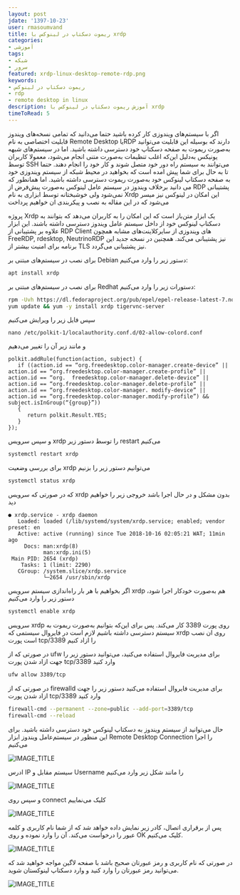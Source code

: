 ```yaml
---
layout: post  
jdate: '1397-10-23'
user: rmasoumvand
title: ریموت دسکتاپ در لینوکس با xrdp 
categories:
- آموزشی
tags:
- شبکه
- سرور
featured: xrdp-linux-desktop-remote-rdp.png
keywords:
- ریموت دسکتاپ در لینوکس
- rdp
- remote desktop in linux
description: آموزش ریموت دسکتاپ در لینوکس با xrdp
timeToRead: 5
---
```


اگر با سیستم‌های ویندوزی کار کرده باشید حتما می‌دانید که تمامی نسخه‌های ویندوز قابلیت اختصاصی به نام Remote Desktop یاRDP دارند که بوسیله این قابلیت می‌توانید به‌صورت ریموت به صفحه دسکتاپ خود دسترسی داشته باشید.
اما در سیستم‌های شبهه یونیکس به‌دلیل این‌که اغلب تنظیمات به‌صورت متنی انجام می‌شود، معمولا کاربران توسظ SSH می‌توانند به سیستم راه دور خود متصل شوند و کار خود را انجام دهند. 
حتما تا به حال برای شما پیش امده است که بخواهید در محیط شبکه از سیستم ویندوزی خود به صفحه دسکتاپ لینوکس خود به‌صورت ریموت دسترسی داشته باشید. اما همانطور که می دانید برخلاف ویندوز در سیستم عامل لینوکس به‌صورت پیش‌فرض از RDP پشتیبانی نمی‌شود ولی خوشبختانه توسط ابزاری به نام Xrdp این امکان در لینوکس نیز میسر می‌شود که در این مقاله به نصب و پیکربندی ان خواهیم پرداخت

پروژه Xrdp یک ابزار متن‌باز است که این امکان را به کاربران می‌دهد که بتوانند به دسکتاپ لینوکس خود از داخل سیستم عامل ویندوز دسترسی داشته باشند. این ابزار علاوه بر پشتیبانی از RDP Client های ویندوزی از سایرکلاینت‌های مشابه همچون FreeRDP, rdesktop, NeutrinoRDP نیز پشتیبانی می‌کند. همچنین در نسخه جدید این برنامه برای امنیت بیشتر از TLS نیز پشتیبانی می‌گردد.

برای نصب در سیستم‌های مبتنی بر Debian دستور زیر را وارد می‌کنیم:

```sh
apt install xrdp
```

برای نصب در سیستم‌های مبتنی بر Redhat دستورات زیر را وارد می‌کنیم:

```sh
rpm -Uvh https://dl.fedoraproject.org/pub/epel/epel-release-latest-7.noarch.rpm
yum update && yum -y install xrdp tigervnc-server
```

سپس فایل زیر را ویرایش می‌کنیم


```
nano /etc/polkit-1/localauthority.conf.d/02-allow-colord.conf 
```

و مانند زیر آن را تغییر می‌دهیم

```shell
polkit.addRule(function(action, subject) {
   if ((action.id == “org.freedesktop.color-manager.create-device” || action.id == “org.freedesktop.color-manager.create-profile” || action.id == “org.  freedesktop.color-manager.delete-device” || action.id == “org.freedesktop.color-manager.delete-profile” || action.id == “org.freedesktop.color-manager. modify-device” || action.id == “org.freedesktop.color-manager.modify-profile”) && subject.isInGroup(“{group}”))
   {
      return polkit.Result.YES;
   }
});
```

و سپس سرویس xrdp را توسط دستور زیر restart می‌کنیم

```sh
systemctl restart xrdp
```

برای بررسی وضعیت xrdp می‌توانیم دستور زیر را بزنیم

```sh
systemctl status xrdp
```

که در صورتی که سرویس xrdp بدون مشکل و در حال اجرا باشد خروجی زیر را خواهیم دید

```
● xrdp.service - xrdp daemon
   Loaded: loaded (/lib/systemd/system/xrdp.service; enabled; vendor preset: en
   Active: active (running) since Tue 2018-10-16 02:05:21 WAT; 11min ago
     Docs: man:xrdp(8)
           man:xrdp.ini(5)
 Main PID: 2654 (xrdp)
    Tasks: 1 (limit: 2290)
   CGroup: /system.slice/xrdp.service
           └─2654 /usr/sbin/xrdp
```

اگر بخواهیم با هر بار راه‌اندازی سیستم سرویس xrdp هم به‌صورت خودکار اجرا شود، دستور زیر را وارد می‌کنیم

```sh
systemctl enable xrdp
```

سرویس xrdp روی پورت 3389 کار می‌کند. پس برای این‌که بتوانیم به‌صورت ریموت به سیستم دسترسی داشته باشیم لازم است در فایروال سیستمی که xrdp روی ان نصب است پورت tcp/3389 را ازاد کنیم

در صورتی که از ufw برای مدیریت فایروال استفاده می‌کنید، می‌توانید دستور زیر را جهت ازاد شدن پورت tcp/3389 وارد کنید

```sh
ufw allow 3389/tcp
```

در صورتی که از firewalld برای مدیریت فایروال استفاده می‌کنید دستور زیر را جهت ازاد شدن پورت tcp/3389 وارد کنید

```sh
firewall-cmd --permanent --zone=public --add-port=3389/tcp
firewall-cmd --reload
```

حال می‌توانید از سیستم ویندوز به دسکتاپ لینوکس خود دسترسی داشته باشید.
برای این منظور در سیستم‌عامل ویندوز ابزار Remote Desktop Connection را اجرا می‌کنیم

![IMAGE_TITLE](/linuxiha/images/xrdp/01-rdp-win-tools.png)

ادرس IP سیستم مقابل و Username را مانند شکل زیر وارد می‌کنیم

![IMAGE_TITLE](/linuxiha/images/xrdp/02-rdp-win-connection.png)

و سپس روی connect کلیک می‌نماییم

![IMAGE_TITLE](/linuxiha/images/xrdp/03-rdp-win-confirm.png)

پس از برقراری اتصال، کادر زیر نمایش داده خواهد شد که از شما نام کاربری و کلمه عبور را درخواست می‌کند. آن را وارد نموده و روی OK کلیک می‌کنیم.

![IMAGE_TITLE](/linuxiha/images/xrdp/04-rdp-win-credential-login.png)

در صورتی که نام کاربری و رمز عبورتان صحیح باشد با صفحه لاگین مواجه خواهید شد که می‌توانید رمز عبورتان را وارد کنید و وارد دسکتاپ لینوکستان شوید.

![IMAGE_TITLE](/linuxiha/images/xrdp/05-rdp-win-ubuntu-connection-ok.jpg)
